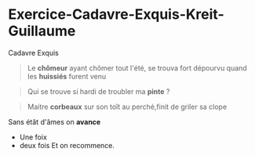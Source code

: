 # Exercice-Cadavre-Exquis-Kreit-Guillaume
Cadavre Exquis
>Le **chômeur** ayant chômer tout l'été, se trouva fort dépourvu quand les __huissiés__ furent venu

>Qui se trouve si hardi de troubler ma **pinte** ?

>Maitre __corbeaux__ sur son toît au perché,finit de griler sa clope

Sans étât d'âmes on **avance**
* Une foix
* deux fois
Et on recommence.

